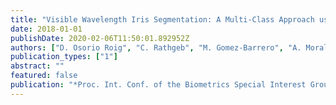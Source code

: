 ```yaml
---
title: "Visible Wavelength Iris Segmentation: A Multi-Class Approach using Fully Convolutional Neuronal Networks"
date: 2018-01-01
publishDate: 2020-02-06T11:50:01.892952Z
authors: ["D. Osorio Roig", "C. Rathgeb", "M. Gomez-Barrero", "A. Morales-Gonzalez", "E. Garea-Llano", "C. Busch"]
publication_types: ["1"]
abstract: ""
featured: false
publication: "*Proc. Int. Conf. of the Biometrics Special Interest Group (BIOSIG)*"
---
```


